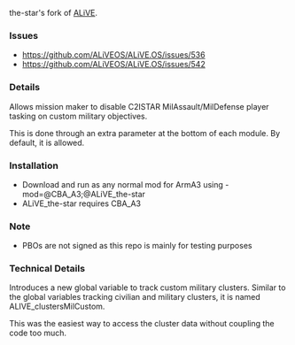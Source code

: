 the-star's fork of <a href="https://github.com/ALiVEOS/ALiVE.OS">ALiVE</a>.

### Issues
- https://github.com/ALiVEOS/ALiVE.OS/issues/536
- https://github.com/ALiVEOS/ALiVE.OS/issues/542

### Details
Allows mission maker to disable C2ISTAR MilAssault/MilDefense player tasking on custom military objectives.

This is done through an extra parameter at the bottom of each module. By default, it is allowed.

### Installation
- Download and run as any normal mod for ArmA3 using -mod=@CBA_A3;@ALiVE_the-star
- ALiVE_the-star requires CBA_A3

### Note
- PBOs are not signed as this repo is mainly for testing purposes

### Technical Details
Introduces a new global variable to track custom military clusters. Similar to the global variables tracking civilian and military clusters, it is named ALIVE_clustersMilCustom.

This was the easiest way to access the cluster data without coupling the code too much.

